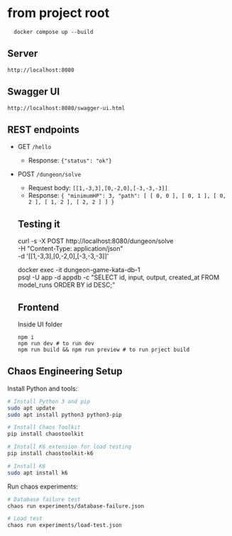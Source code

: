 # from project root

```shell
  docker compose up --build
```

## Server

`http://localhost:8080`

## Swagger UI

`http://localhost:8080/swagger-ui.html`

## REST endpoints

- GET `/hello`

  - Response: `{"status": "ok"}`

- POST `/dungeon/solve`

  - Request body: `[[1,-3,3],[0,-2,0],[-3,-3,-3]]`
  - Response: `{ "minimumHP": 3, "path": [ [ 0, 0 ], [ 0, 1 ], [ 0, 2 ], [ 1, 2 ], [ 2, 2 ] ] }`

  ## Testing it

  curl -s -X POST http://localhost:8080/dungeon/solve \
   -H "Content-Type: application/json" \
   -d '[[1,-3,3],[0,-2,0],[-3,-3,-3]]'

  docker exec -it dungeon-game-kata-db-1 \
   psql -U app -d appdb -c "SELECT id, input, output, created_at FROM model_runs ORDER BY id DESC;"

  ## Frontend

  Inside UI folder

  ```shell
  npm i
  npm run dev # to run dev
  npm run build && npm run preview # to run prject build
  ```

## Chaos Engineering Setup

Install Python and tools:
```bash
# Install Python 3 and pip
sudo apt update
sudo apt install python3 python3-pip

# Install Chaos Toolkit
pip install chaostoolkit

# Install K6 extension for load testing
pip install chaostoolkit-k6

# Install K6
sudo apt install k6
```

Run chaos experiments:
```bash
# Database failure test
chaos run experiments/database-failure.json

# Load test
chaos run experiments/load-test.json
```
